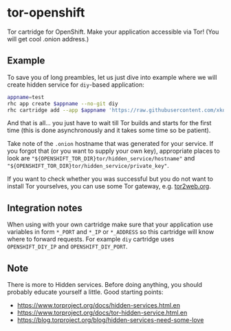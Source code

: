 tor-openshift
=============

Tor cartridge for OpenShift. Make your application accessible
via Tor! (You will get cool .onion address.)

Example
-------

To save you of long preambles, let us just dive into example where
we will create hidden service for `diy`-based application:

~~~~ .bash
appname=test
rhc app create $appname --no-git diy
rhc cartridge add --app $appname 'https://raw.githubusercontent.com/xkollar/tor-openshift/master/metadata/manifest.yml'
~~~~

And that is all... you just have to wait till Tor builds and starts for
the first time (this is done asynchronously and it takes some time so
be patient).

Take note of the `.onion` hostname that was generated for your service.
If you forgot that (or you want to supply your own key), appropriate
places to look are `"${OPENSHIFT_TOR_DIR}tor/hidden_service/hostname"`
and `"${OPENSHIFT_TOR_DIR}tor/hidden_service/private_key"`.

If you want to check whether you was successful but you do not want
to install Tor yourselves, you can use some Tor gateway, e.g.
[tor2web.org](https://www.tor2web.org/).

Integration notes
-----------------

When using with your own cartridge make sure that your application
use variables in form `*_PORT` and `*_IP` or `*_ADDRESS` so this
cartridge will know where to forward requests. For example `diy`
cartridge uses `OPENSHIFT_DIY_IP` and `OPENSHIFT_DIY_PORT`.

Note
----

There is more to Hidden services. Before doing anything,
you should probably educate yourself a little. Good starting points:

* https://www.torproject.org/docs/hidden-services.html.en
* https://www.torproject.org/docs/tor-hidden-service.html.en
* https://blog.torproject.org/blog/hidden-services-need-some-love
